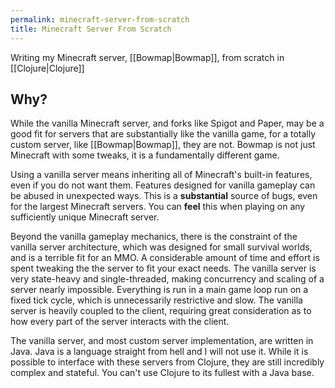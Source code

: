 ```yaml
---
permalink: minecraft-server-from-scratch
title: Minecraft Server From Scratch
---
```

Writing my Minecraft server, [[Bowmap|Bowmap]], from scratch in [[Clojure|Clojure]]

## Why?

While the vanilla Minecraft server, and forks like Spigot and Paper, may be a good fit for servers that are substantially like the vanilla game, for a totally custom server, like [[Bowmap|Bowmap]], they are not. Bowmap is not just Minecraft with some tweaks, it is a fundamentally different game.

Using a vanilla server means inheriting all of Minecraft's built-in features, even if you do not want them. Features designed for vanilla gameplay can be abused in unexpected ways. This is a **substantial** source of bugs, even for the largest Minecraft servers. You can **feel** this when playing on any sufficiently unique Minecraft server.

Beyond the vanilla gameplay mechanics, there is the constraint of the vanilla server architecture, which was designed for small survival worlds, and is a terrible fit for an MMO. A considerable amount of time and effort is spent tweaking the the server to fit your exact needs. The vanilla server is very state-heavy and single-threaded, making concurrency and scaling of a server nearly impossible. Everything is run in a main game loop run on a fixed tick cycle, which is unnecessarily restrictive and slow. The vanilla server is heavily coupled to the client, requiring great consideration as to how every part of the server interacts with the client.

The vanilla server, and most custom server implementation, are written in Java. Java is a language straight from hell and I will not use it. While it is possible to interface with these servers from Clojure, they are still incredibly complex and stateful. You can't use Clojure to its fullest with a Java base.